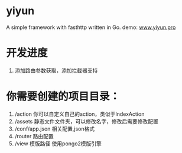 # yiyun
A simple framework with fasthttp written in Go. demo: www.yiyun.pro

# 开发进度
  1. 添加路由参数获取，添加拦截器支持

# 你需要创建的项目目录：
  1.  /action  你可以自定义自己的action，类似于IndexAction
  2.  /assets  静态文件文件夹，可以修改名字，修改后需要修改配置
  3.  /conf/app.json    相关配置,json格式
  4.  /router  路由配置
  5.  /view    模版路径 使用pongo2模版引擎
